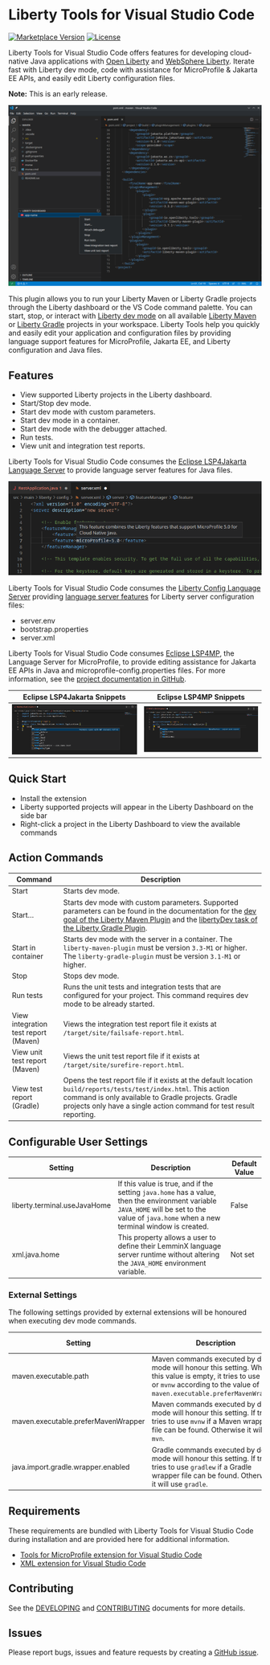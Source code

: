 # Liberty Tools for Visual Studio Code

[![Marketplace Version](https://img.shields.io/visual-studio-marketplace/v/Open-Liberty.liberty-dev-vscode-ext?style=for-the-badge&label=VS%20Market "Current Release")](https://marketplace.visualstudio.com/items?itemName=Open-Liberty.liberty-dev-vscode-ext)
[![License](https://img.shields.io/github/license/OpenLiberty/liberty-tools-vscode?style=for-the-badge&logo=eclipse)](https://www.eclipse.org/legal/epl-2.0/)

Liberty Tools for Visual Studio Code offers features for developing cloud-native Java applications with [Open Liberty](https://openliberty.io/) and [WebSphere Liberty](https://www.ibm.com/products/websphere-liberty). Iterate fast with Liberty dev mode, code with assistance for MicroProfile & Jakarta EE APIs, and easily edit Liberty configuration files.

**Note:** This is an early release.

![liberty dashboard screenshot](images/docs/liberty_dashboard.png)

This plugin allows you to run your Liberty Maven or Liberty Gradle projects through the Liberty dashboard or the VS Code command palette. You can start, stop, or interact with [Liberty dev mode](https://openliberty.io/docs/latest/development-mode.html) on all available [Liberty Maven](https://github.com/OpenLiberty/ci.maven/blob/master/docs/dev.md#dev) or [Liberty Gradle](https://github.com/OpenLiberty/ci.gradle/blob/master/docs/libertyDev.md) projects in your workspace. Liberty Tools help you quickly and easily edit your application and configuration files by providing language support features for MicroProfile, Jakarta EE, and Liberty configuration and Java files.

## Features

- View supported Liberty projects in the Liberty dashboard.
- Start/Stop dev mode.
- Start dev mode with custom parameters.
- Start dev mode in a container.
- Start dev mode with the debugger attached.
- Run tests.
- View unit and integration test reports.

Liberty Tools for Visual Studio Code consumes the [Eclipse LSP4Jakarta Language Server](https://github.com/eclipse/lsp4jakarta) to provide language server features for Java files.

![lsp4jakarta completion screenshot](images/docs/lcls_hover.png)

Liberty Tools for Visual Studio Code consumes the [Liberty Config Language Server](https://github.com/OpenLiberty/liberty-language-server) providing [language server features](https://github.com/OpenLiberty/liberty-language-server#features) for Liberty server configuration files:

- server.env
- bootstrap.properties
- server.xml

Liberty Tools for Visual Studio Code consumes [Eclipse LSP4MP](https://github.com/eclipse/lsp4mp), the Language Server for MicroProfile, to provide editing assistance for Jakarta EE APIs in Java and microprofile-config.properties files. For more information, see the [project documentation in GitHub](https://github.com/eclipse/lsp4mp#eclipse-lsp4mp---language-server-for-microprofile).

Eclipse LSP4Jakarta Snippets | Eclipse LSP4MP Snippets
:-------------------------:|:-------------------------:
![LSP4Jakarta](images/docs/lsp4jakarta_completion.png) | ![LSP4MP](images/docs/lsp4mp_completion.png)

## Quick Start

- Install the extension
- Liberty supported projects will appear in the Liberty Dashboard on the side bar
- Right-click a project in the Liberty Dashboard to view the available commands

## Action Commands

| Command | Description |
| ---------------------------- | ---------------------------------------------------------------------------------------------------------------------------------------------------------------------------------------------------------------------------------------------------------------------------------------------------------------------------- |
| Start  | Starts dev mode. |
| Start…​ | Starts dev mode with custom parameters. Supported parameters can be found in the documentation for the [dev goal of the Liberty Maven Plugin](https://github.com/OpenLiberty/ci.maven/blob/master/docs/dev.md#dev) and the [libertyDev task of the Liberty Gradle Plugin](https://github.com/OpenLiberty/ci.gradle/blob/master/docs/libertyDev.md#command-line-parameters). |
| Start in container | Starts dev mode with the server in a container. The `liberty-maven-plugin` must be version `3.3-M1` or higher. The `liberty-gradle-plugin` must be version `3.1-M1` or higher. |
| Stop | Stops dev mode. |
| Run tests | Runs the unit tests and integration tests that are configured for your project. This command requires dev mode to be already started. |
| View integration test report (Maven) | Views the integration test report file it exists at `/target/site/failsafe-report.html`. |
| View unit test report (Maven) | Views the unit test report file if it exists at `/target/site/surefire-report.html`. |
| View test report (Gradle) | Opens the test report file if it exists at the default location `build/reports/tests/test/index.html`. This action command is only available to Gradle projects. Gradle projects only have a single action command for test result reporting. |

## Configurable User Settings

| Setting                      | Description                                                                                                                                                                                 | Default Value |
| ---------------------------- | ------------------------------------------------------------------------------------------------------------------------------------------------------------------------------------------- | ------------- |
| liberty.terminal.useJavaHome | If this value is true, and if the setting `java.home` has a value, then the environment variable `JAVA_HOME` will be set to the value of `java.home` when a new terminal window is created. | False         |
| xml.java.home | This property allows a user to define their LemminX language server runtime without altering the `JAVA_HOME` environment variable.  | Not set |

### External Settings

The following settings provided by external extensions will be honoured when executing dev mode commands.

| Setting                      | Description                                                                                                                                                                                 | Provided By |
| ---------------------------- | ------------------------------------------------------------------------------------------------------------------------------------------------------------------------------------------- | ------------- |
| maven.executable.path | Maven commands executed by dev mode will honour this setting. When this value is empty, it tries to use `mvn` or `mvnw` according to the value of `maven.executable.preferMavenWrapper`. | [Maven for Java extension](https://marketplace.visualstudio.com/items?itemName=vscjava.vscode-maven)         |
| maven.executable.preferMavenWrapper | Maven commands executed by dev mode will honour this setting. If true, it tries to use `mvnw` if a Maven wrapper file can be found. Otherwise it will use `mvn`. | [Maven for Java extension](https://marketplace.visualstudio.com/items?itemName=vscjava.vscode-maven)         |
| java.import.gradle.wrapper.enabled | Gradle commands executed by dev mode will honour this setting. If true, it tries to use `gradlew` if a Gradle wrapper file can be found. Otherwise it will use `gradle`. | [Language support for Java extension](https://marketplace.visualstudio.com/items?itemName=redhat.java)        |

## Requirements

These requirements are bundled with Liberty Tools for Visual Studio Code during installation and are provided here for additional information.

- [Tools for MicroProfile extension for Visual Studio Code](https://marketplace.visualstudio.com/items?itemName=redhat.vscode-microprofile)
- [XML extension for Visual Studio Code](https://marketplace.visualstudio.com/items?itemName=redhat.vscode-xml)

## Contributing

See the [DEVELOPING](DEVELOPING.md) and [CONTRIBUTING](CONTRIBUTING.md) documents for more details.

## Issues

Please report bugs, issues and feature requests by creating a [GitHub issue](https://github.com/OpenLiberty/liberty-tools-vscode/issues).

